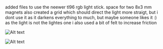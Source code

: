 added files to use the neewer tl96 rgb light stick.
space for two 8x3 mm magnets
also created a grid which should direct the light more straigt, but i dont use it as it darkens everything to much, but maybe someone likes it :)
as the light is not the lightes one i also used a bit of felt to increase friction



![Alt text](https://github.com/user-attachments/assets/2b5aa8cd-6437-4da8-8f1e-b87382d7b18d)


![Alt text](https://github.com/user-attachments/assets/11f226fd-cbde-4bc7-81b0-4140ce4cb61b)
